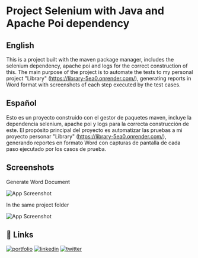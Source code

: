 
# Project Selenium with Java and Apache Poi dependency

## English

This is a project built with the maven package manager, includes the selenium dependency, apache poi and logs for the correct construction of this. The main purpose of the project is to automate the tests to my personal project "Library" (https://library-5ea0.onrender.com/), generating reports in Word format with screenshots of each step executed by the test cases.

## Español

Esto es un proyecto construido con el gestor de paquetes maven, incluye la dependencia selenium, apache poi y logs para la correcta construcción de este. El propósito principal del proyecto es automatizar las pruebas a mi proyecto personar "Library" (https://library-5ea0.onrender.com/), generando reportes en formato Word con capturas de pantalla de cada paso ejecutado por los casos de prueba.

## 



## Screenshots

Generate Word Document

![App Screenshot](https://i.postimg.cc/ykxrrMWh/doc-demo.png)

In the same project folder

![App Screenshot](https://i.postimg.cc/yNFFCf90/Project.png)

## 🔗 Links
[![portfolio](https://img.shields.io/badge/my_portfolio-000?style=for-the-badge&logo=ko-fi&logoColor=white)](https://portfolio-erivelk.vercel.app/)
[![linkedin](https://img.shields.io/badge/linkedin-0A66C2?style=for-the-badge&logo=linkedin&logoColor=white)](https://www.linkedin.com/in/erick-veliz-5a40331b9/)
[![twitter](https://img.shields.io/badge/twitter-1DA1F2?style=for-the-badge&logo=twitter&logoColor=white)](https://twitter.com/erve_pud)
